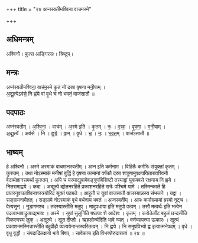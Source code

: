 +++
title = "२४ अप्नस्वतीमश्विना वाचमस्मे"

+++
## अधिमन्त्रम्
अश्विनौ। कुत्स आङ्गिरसः। त्रिष्टुप्।

## मन्त्रः
अप्न॑स्वतीमश्विना॒ वाच॑म॒स्मे कृ॒तं नो॑ दस्रा वृषणा मनी॒षाम् ।  
अ॒द्यू॒त्येऽव॑से॒ नि ह्व॑ये वां वृ॒धे च॑ नो भवतं॒ वाज॑सातौ ॥

## पदपाठः
अप्न॑स्वतीम् । अ॒श्वि॒ना॒ । वाच॑म् । अ॒स्मे इति॑ । कृ॒तम् । नः॒ । द॒स्रा॒ । वृ॒ष॒णा॒ । म॒नी॒षाम् ।  
अ॒द्यू॒त्ये॑ । अव॑से । नि । ह्व॒ये॒ । वा॒म् । वृ॒धे । च॒ । नः॒ । भ॒व॒त॒म् । वाज॑ऽसातौ ॥

## भाष्यम्
हे अश्विनौ । अस्मे अस्माकं वाचमप्नस्वतीम् । अप्न इति कर्मनाम । विहितैः कर्मभिः संयुक्तां कृतम् । कुरुतम् । तथा नोऽस्माकं मनीषां बुद्धिं हे वृषणा कामानां वर्षकौ दस्रा शत्रूणामुपक्षपयितारावश्विनौ वेदार्थज्ञानसमर्थां कुरुतम् । अपि च यस्माद्युवामेवङ्गुणविशिष्टौ तस्माद्वां युवामवसे रक्षणाय नि ह्वये । नितरामाह्वये । कदा । अद्यूत्ये द्योतनरहिते प्रकाशनरहिते रात्रेः पश्चिमे यामे । तस्मिन्काले हि प्रातरनुवाकाश्विनशस्त्रयोरिदं सूक्तं पठ्यते । आहूतौ च युवां वाजसातौ वाजस्यान्नस्य संभजने । यद्वा । सङ्ग्रामनामैतत् । सङ्ग्रामे नोऽस्माकं वृधे वर्धनाय भवतं ॥ अप्नस्वतीम् । आपः कर्माख्यायां ह्रस्वो नुट्च । वेत्यसुन् । नुडागमश्च । तदस्यास्तीति मतुप् । मादुपधाया इति मतुपो वत्वम् । तसौ मत्वर्थः इति भत्वेन पदत्वाभावाद्रुत्वाद्यभावः । अस्मे । सुपां सुलुगिति षष्ठ्याः शे आदेशः । कृतम् । करोतेर्लोट बहुलं छन्दसीति विकरणस्य लुक् । अद्यूत्ये । द्युत दीप्तौ । ऋहलोर्ण्यदिति भावे ण्यत् । वर्णव्यापत्त्या ऊकारः । द्यूत्यं प्रकाशनमस्मिन्नास्तीति बहुव्रीहौ व्यत्ययेनान्तस्वरितत्वम् । नि ह्वये । नि समुपविभ्यो ह्व इत्यात्मनेपदम् । वृधे । वृधु वृद्धौ । संपदादिलक्षणो भावे क्विप् । सावेकाच इति विभक्तेरुदात्तत्वं ॥ २४ ॥
